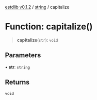 [estdlib v0.1.2](../wiki/Home) / [string](../wiki/string) / capitalize

# Function: capitalize()

> **capitalize**(`str`): `void`

## Parameters

• **str**: `string`

## Returns

`void`
